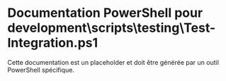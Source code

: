 # Documentation PowerShell pour development\scripts\testing\Test-Integration.ps1

Cette documentation est un placeholder et doit être générée par un outil PowerShell spécifique.
